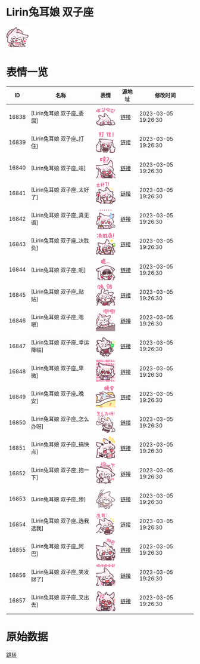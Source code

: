 # Lirin兔耳娘 双子座

<img src="./cover.png" height="60" alt="cover" />

# 表情一览

|ID|名称|表情|源地址|修改时间|
|----|----|----|----|----|
|16838|[Lirin兔耳娘 双子座_委屈]|<img src="./pic/016838_%5BLirin兔耳娘 双子座_委屈%5D.png" height="60" alt="委屈"/>|[链接](https://i0.hdslb.com/bfs/garb/4546e694c2e818736eef69b3a9da5c593e7a25a2.png)|2023-03-05 19:26:30|
|16839|[Lirin兔耳娘 双子座_打住]|<img src="./pic/016839_%5BLirin兔耳娘 双子座_打住%5D.png" height="60" alt="打住"/>|[链接](https://i0.hdslb.com/bfs/garb/6c852954457cd05a6669e93a8c7cb51ebf92fff7.png)|2023-03-05 19:26:30|
|16840|[Lirin兔耳娘 双子座_啥]|<img src="./pic/016840_%5BLirin兔耳娘 双子座_啥%5D.png" height="60" alt="啥"/>|[链接](https://i0.hdslb.com/bfs/garb/7a0c7759c94303d5cad5e14ecb1527ab3b77b910.png)|2023-03-05 19:26:30|
|16841|[Lirin兔耳娘 双子座_太好了]|<img src="./pic/016841_%5BLirin兔耳娘 双子座_太好了%5D.png" height="60" alt="太好了"/>|[链接](https://i0.hdslb.com/bfs/garb/561dc4b94464b30b20c8c2cb565d6376583b1fa7.png)|2023-03-05 19:26:30|
|16842|[Lirin兔耳娘 双子座_真无语]|<img src="./pic/016842_%5BLirin兔耳娘 双子座_真无语%5D.png" height="60" alt="真无语"/>|[链接](https://i0.hdslb.com/bfs/garb/7a3c8b1508717b8fa3981e52ab5c20f2d99fec33.png)|2023-03-05 19:26:30|
|16843|[Lirin兔耳娘 双子座_决胜负]|<img src="./pic/016843_%5BLirin兔耳娘 双子座_决胜负%5D.png" height="60" alt="决胜负"/>|[链接](https://i0.hdslb.com/bfs/garb/6fc8084f6b6832e789e72de1a902f66041bc6788.png)|2023-03-05 19:26:30|
|16844|[Lirin兔耳娘 双子座_呃]|<img src="./pic/016844_%5BLirin兔耳娘 双子座_呃%5D.png" height="60" alt="呃"/>|[链接](https://i0.hdslb.com/bfs/garb/deef9e1176a271fc6352aaacd3e50ac984f7b330.png)|2023-03-05 19:26:30|
|16845|[Lirin兔耳娘 双子座_贴贴]|<img src="./pic/016845_%5BLirin兔耳娘 双子座_贴贴%5D.png" height="60" alt="贴贴"/>|[链接](https://i0.hdslb.com/bfs/garb/c7b470efd44b53c09240c5364ac822cc82492681.png)|2023-03-05 19:26:30|
|16846|[Lirin兔耳娘 双子座_嗯嗯]|<img src="./pic/016846_%5BLirin兔耳娘 双子座_嗯嗯%5D.png" height="60" alt="嗯嗯"/>|[链接](https://i0.hdslb.com/bfs/garb/c223f567f653cd218b8292c738cb5dea612e8f48.png)|2023-03-05 19:26:30|
|16847|[Lirin兔耳娘 双子座_幸运降临]|<img src="./pic/016847_%5BLirin兔耳娘 双子座_幸运降临%5D.png" height="60" alt="幸运降临"/>|[链接](https://i0.hdslb.com/bfs/garb/5717633d100328317d43df37c8c31c3fc84a755b.png)|2023-03-05 19:26:30|
|16848|[Lirin兔耳娘 双子座_卑微]|<img src="./pic/016848_%5BLirin兔耳娘 双子座_卑微%5D.png" height="60" alt="卑微"/>|[链接](https://i0.hdslb.com/bfs/garb/37a929832dc9de72130f52a31675e73f6aaf9c45.png)|2023-03-05 19:26:30|
|16849|[Lirin兔耳娘 双子座_晚安]|<img src="./pic/016849_%5BLirin兔耳娘 双子座_晚安%5D.png" height="60" alt="晚安"/>|[链接](https://i0.hdslb.com/bfs/garb/21c118fe6103417a16ba931e8645ebdc78764e0d.png)|2023-03-05 19:26:30|
|16850|[Lirin兔耳娘 双子座_怎么办呀]|<img src="./pic/016850_%5BLirin兔耳娘 双子座_怎么办呀%5D.png" height="60" alt="怎么办呀"/>|[链接](https://i0.hdslb.com/bfs/garb/8687989b34fec6992322f68d5ff83f1af83dab25.png)|2023-03-05 19:26:30|
|16851|[Lirin兔耳娘 双子座_搞快点]|<img src="./pic/016851_%5BLirin兔耳娘 双子座_搞快点%5D.png" height="60" alt="搞快点"/>|[链接](https://i0.hdslb.com/bfs/garb/e036a13f2e9be707c6db16b68e450a40e5e705fb.png)|2023-03-05 19:26:30|
|16852|[Lirin兔耳娘 双子座_抱一下]|<img src="./pic/016852_%5BLirin兔耳娘 双子座_抱一下%5D.png" height="60" alt="抱一下"/>|[链接](https://i0.hdslb.com/bfs/garb/79cf31ec06fdd1802f59209ca55110af1e41937e.png)|2023-03-05 19:26:30|
|16853|[Lirin兔耳娘 双子座_惨]|<img src="./pic/016853_%5BLirin兔耳娘 双子座_惨%5D.png" height="60" alt="惨"/>|[链接](https://i0.hdslb.com/bfs/garb/f1ef93fc13d2995cbe08d166eea134130805cce4.png)|2023-03-05 19:26:30|
|16854|[Lirin兔耳娘 双子座_选我选我]|<img src="./pic/016854_%5BLirin兔耳娘 双子座_选我选我%5D.png" height="60" alt="选我选我"/>|[链接](https://i0.hdslb.com/bfs/garb/90d1620af715bff10af688af35d1feed55c50d68.png)|2023-03-05 19:26:30|
|16855|[Lirin兔耳娘 双子座_阿巴]|<img src="./pic/016855_%5BLirin兔耳娘 双子座_阿巴%5D.png" height="60" alt="阿巴"/>|[链接](https://i0.hdslb.com/bfs/garb/977d416f28dd8da0af7ccc589213807c5a86a6db.png)|2023-03-05 19:26:30|
|16856|[Lirin兔耳娘 双子座_笑发财了]|<img src="./pic/016856_%5BLirin兔耳娘 双子座_笑发财了%5D.png" height="60" alt="笑发财了"/>|[链接](https://i0.hdslb.com/bfs/garb/aa86c16456561f1bca6ae776a1817d33ccd2226b.png)|2023-03-05 19:26:30|
|16857|[Lirin兔耳娘 双子座_叉出去]|<img src="./pic/016857_%5BLirin兔耳娘 双子座_叉出去%5D.png" height="60" alt="叉出去"/>|[链接](https://i0.hdslb.com/bfs/garb/b463756c4ffe34ad41274acb5cb152421d019cf6.png)|2023-03-05 19:26:30|

# 原始数据

[跳转](./raw.json)

